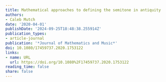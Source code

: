 ```yaml
---
title: Mathematical approaches to defining the semitone in antiquity
authors:
- Caleb Mutch
date: '2020-04-01'
publishDate: '2024-09-25T18:48:38.255914Z'
publication_types:
- article-journal
publication: '*Journal of Mathematics and Music*'
doi: 10.1080/17459737.2020.1753122
links:
- name: URL
  url: https://doi.org/10.1080%2F17459737.2020.1753122
reading_time: false
share: false
---
```

